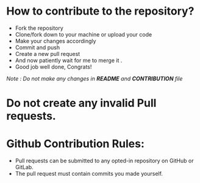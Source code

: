 # How to contribute to the repository?

- Fork the repository
- Clone/fork down to your machine or upload your code  
- Make your changes accordingly
- Commit and push
- Create a new pull request
- And now patiently wait for me to merge it .
- Good job well done, Congrats!

*Note : Do not make any changes in **README** and **CONTRIBUTION** file*

# Do not create any invalid Pull requests.

# Github Contribution Rules:

- Pull requests can be submitted to any opted-in repository on GitHub or GitLab.
- The pull request must contain commits you made yourself.
